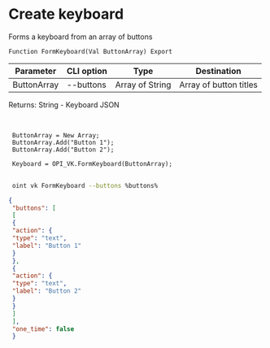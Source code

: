 ﻿---
sidebar_position: 1
---

# Create keyboard
 Forms a keyboard from an array of buttons



`Function FormKeyboard(Val ButtonArray) Export`

 | Parameter | CLI option | Type | Destination |
 |-|-|-|-|
 | ButtonArray | --buttons | Array of String | Array of button titles |

 
 Returns: String - Keyboard JSON

<br/>




```bsl title="Code example"
 ButtonArray = New Array;
 ButtonArray.Add("Button 1");
 ButtonArray.Add("Button 2");
 
 Keyboard = OPI_VK.FormKeyboard(ButtonArray);
```
	


```sh title="CLI command example"
 
 oint vk FormKeyboard --buttons %buttons%

```

```json title="Result"
{
 "buttons": [
 [
 {
 "action": {
 "type": "text",
 "label": "Button 1"
 }
 },
 {
 "action": {
 "type": "text",
 "label": "Button 2"
 }
 }
 ]
 ],
 "one_time": false
 }
```
